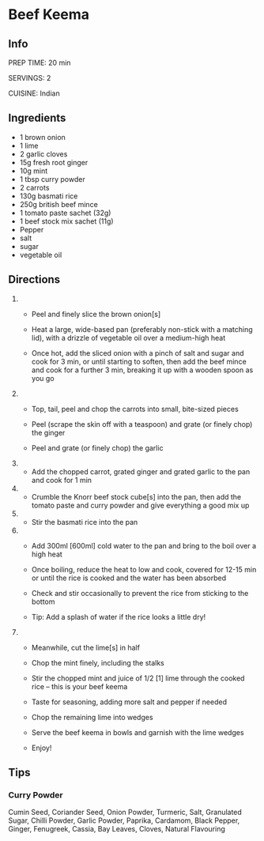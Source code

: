 # Beef Keema

## Info
PREP TIME: 20 min

SERVINGS: 2

CUISINE: Indian

## Ingredients

- 1 brown onion
- 1 lime
- 2 garlic cloves
- 15g fresh root ginger
- 10g mint
- 1 tbsp curry powder
- 2 carrots
- 130g basmati rice
- 250g british beef mince
- 1 tomato paste sachet (32g)
- 1 beef stock mix sachet (11g)
- Pepper 
- salt 
- sugar
- vegetable oil

## Directions
1. 
   - Peel and finely slice the brown onion[s]
  
   - Heat a large, wide-based pan (preferably non-stick with a matching lid), with a drizzle of vegetable oil over a medium-high heat
  
   - Once hot, add the sliced onion with a pinch of salt and sugar and cook for 3 min, or until starting to soften, then add the beef mince and cook for a further 3 min, breaking it up with a wooden spoon as you go

2. 
   - Top, tail, peel and chop the carrots into small, bite-sized pieces

   - Peel (scrape the skin off with a teaspoon) and grate (or finely chop) the ginger

   - Peel and grate (or finely chop) the garlic

3. 
   - Add the chopped carrot, grated ginger and grated garlic to the pan and cook for 1 min

4. 
   - Crumble the Knorr beef stock cube[s] into the pan, then add the tomato paste and curry powder and give everything a good mix up

5. 
   - Stir the basmati rice into the pan

6. 
   - Add 300ml [600ml] cold water to the pan and bring to the boil over a high heat
  
   - Once boiling, reduce the heat to low and cook, covered for 12-15 min or until the rice is cooked and the water has been absorbed
  
   - Check and stir occasionally to prevent the rice from sticking to the bottom
  
   - Tip: Add a splash of water if the rice looks a little dry!


7. 
   - Meanwhile, cut the lime[s] in half
   
   - Chop the mint finely, including the stalks
  
   - Stir the chopped mint and juice of 1/2 [1] lime through the cooked rice – this is your beef keema
  
   - Taste for seasoning, adding more salt and pepper if needed
   
   - Chop the remaining lime into wedges
   
   - Serve the beef keema in bowls and garnish with the lime wedges
   
   - Enjoy!


## Tips

### Curry Powder
Cumin Seed, Coriander Seed, Onion Powder, Turmeric, Salt, Granulated Sugar, Chilli Powder, Garlic Powder, Paprika, Cardamom, Black Pepper, Ginger, Fenugreek, Cassia, Bay Leaves, Cloves, Natural Flavouring